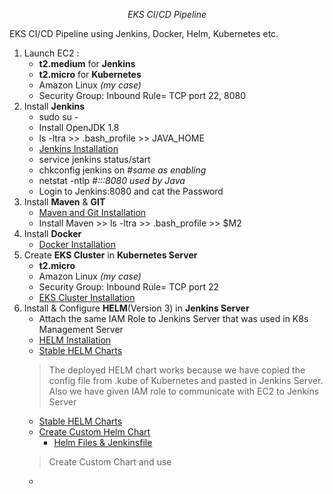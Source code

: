 
$$
EKS ~CI/CD ~Pipeline
$$

EKS CI/CD Pipeline using Jenkins, Docker, Helm, Kubernetes etc.

1. Launch EC2 :
	* **t2.medium** for **Jenkins**
	* **t2.micro** for **Kubernetes**
	* Amazon Linux *(my case)*
	* Security Group: Inbound Rule= TCP port 22, 8080
2. Install **Jenkins**
	* sudo su -
	* Install OpenJDK 1.8
	* ls -ltra >> .bash_profile >> JAVA_HOME
	* [Jenkins Installation](https://github.com/devops-parth/EKS/blob/master/Jenkins_Installation.MD)
	* service jenkins status/start
	* chkconfig jenkins on *#same as enabling*
	* netstat -ntlp *#:::8080 used by Java*
	* Login to Jenkins:8080 and cat the Password
3. Install **Maven** & **GIT**
	*  [Maven and Git Installation](https://github.com/devops-parth/EKS/blob/master/Maven_Git.MD)
	* Install Maven >> ls -ltra >> .bash_profile >> $M2
4. Install **Docker**
	* [Docker Installation](https://github.com/devops-parth/EKS/blob/master/Docker.MD)
5. Create **EKS Cluster** in  **Kubernetes Server**
	* **t2.micro**
	* Amazon Linux *(my case)*
	* Security Group: Inbound Rule= TCP port 22
	* [EKS Cluster Installation](https://github.com/devops-parth/EKS/blob/master/EKS_SetupAWS.MD)
6. Install & Configure **HELM**(Version 3) in **Jenkins Server**
	* Attach the same IAM Role to Jenkins Server that was used in K8s Management Server
	* [HELM Installation](https://github.com/devops-parth/EKS/blob/master/Jenkins_HELM.MD)
	* [Stable HELM Charts](https://github.com/devops-parth/EKS/blob/master/HELM_Commands.MD)
	> The deployed HELM chart works because we have copied the config file from .kube of Kubernetes and pasted in Jenkins Server. Also we have given IAM role to communicate with EC2 to Jenkins Server
	* [Stable HELM Charts](https://github.com/devops-parth/EKS/blob/master/HELM_Commands.MD)
	* [Create Custom Helm Chart](https://github.com/devops-parth/EKS/blob/master/HELM_CustomChart.MD)
		* [Helm Files & Jenkinsfile](https://github.com/devops-parth/EKS/tree/master/Helm%20Files%20%26%20Jenkinsfile)
	> Create Custom Chart and use 
	*
